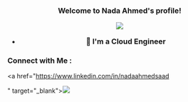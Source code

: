 


<h3 align="center">
  Welcome to Nada Ahmed's profile!
 

<!-- Typing SVG by DenverCoder1 - https://github.com/DenverCoder1/readme-typing-svg -->
<p align="center">
  <a href="https://github.com/DenverCoder1/readme-typing-svg"><img src="https://readme-typing-svg.herokuapp.com/?lines=Full-stack%20web%20developer;Always%20learning%20new%20things&font=Fira%20Code&center=true&width=440&height=45&color=f75c7e&vCenter=true&size=22"></a>
</p> 

- 🏢 I'm a Cloud Engineer 

### Connect with Me :

<a href="https://www.linkedin.com/in/nadaahmedsaad

" target="_blank"><img src="https://img.shields.io/badge/-Nada%20Ahmed-0077B5?style=for-the-badge&logo=Linkedin&logoColor=white"/></a>








